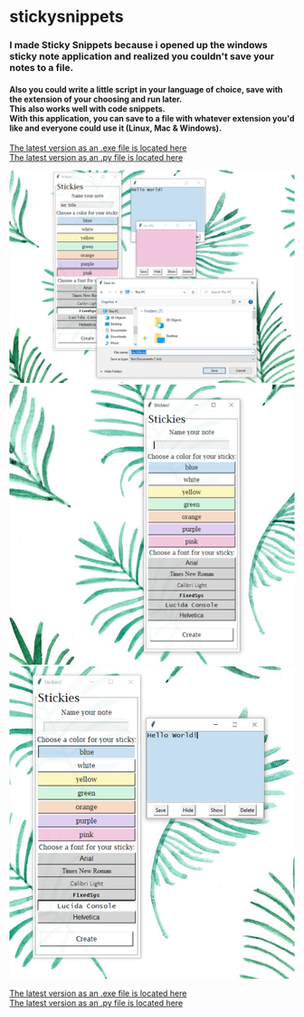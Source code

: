 # stickysnippets
<h3>
I made Sticky Snippets because i opened up the windows sticky note application and realized you couldn't save your notes to a file.<br>
</h3>
<h4>
Also you could write a little script in your language of choice, save with the extension of your choosing and run later.<br>
This also works well with code snippets.<br>
With this application, you can save to a file with whatever extension you'd like and everyone could use it (Linux, Mac & Windows).<br>
</h4>
<a href="https://github.com/anna-smith97/stickysnippets/blob/main/Stickies_latest-version.exe">The latest version as an .exe file is located here</a><br>
<a href="https://github.com/anna-smith97/stickysnippets/blob/main/pythonfiles/Version1C.py">The latest version as an .py file is located here</a>

![demo](https://github.com/anna-smith97/stickysnippets/blob/main/images/stickiesdemo3.PNG?raw=true)
![demo](https://github.com/anna-smith97/stickysnippets/blob/main/images/stickiesdemo.PNG?raw=true)
![demo](https://github.com/anna-smith97/stickysnippets/blob/main/images/stickiesdemo2.PNG?raw=true)

<a href="https://github.com/anna-smith97/stickysnippets/blob/main/Stickies_latest-version.exe">The latest version as an .exe file is located here</a><br>
<a href="https://github.com/anna-smith97/stickysnippets/blob/main/pythonfiles/Version1C.py">The latest version as an .py file is located here</a>

